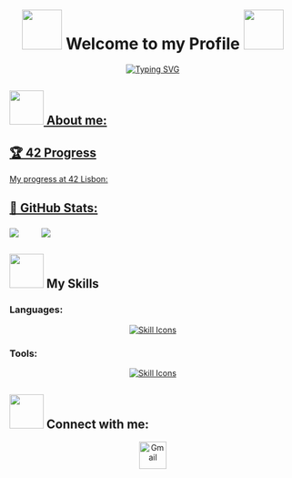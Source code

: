   <p align="center">
    <h1 align="center"><img src="https://media3.giphy.com/media/v1.Y2lkPTc5MGI3NjExOTN1bDJzNjQycG1pdm9samFxNXk2cWQ1NmFnNTA1aXVuZG1sN2JrdCZlcD12MV9pbnRlcm5hbF9naWZfYnlfaWQmY3Q9cw/VOUFXDSETndu93Gr0T/giphy.gif" width="70"> Welcome to my Profile <img src="https://media1.giphy.com/media/v1.Y2lkPTc5MGI3NjExdGpveXQ2N3Frb3U2MXdrMXJtYThka2Q2NXR1bzRqNzB0MW16c2l5cyZlcD12MV9pbnRlcm5hbF9naWZfYnlfaWQmY3Q9cw/B395HcNOETZC9bTSF7/giphy.gif" width="70"></h1>

<p align="center">
  <a href="#">
    <img src="https://readme-typing-svg.herokuapp.com?font=Fira+Code&duration=3000&pause=500&color=F7F7F7&center=true&vCenter=true&width=435&height=80&lines=Hi+there!+I'm+Andre+Lencart!" alt="Typing SVG"
  </a>
</p>

</div>
  <p>
    <h2><img src="https://media1.giphy.com/media/v1.Y2lkPTc5MGI3NjExdDhtYWs3NWZqdXMybnJiYWNoamRiczNybTkza3RkanJ6ZWlscTI1YyZlcD12MV9pbnRlcm5hbF9naWZfYnlfaWQmY3Q9cw/ZeSWODCnHB9fazFsmm/giphy.gif" width="60"> About me: </h2>
  <p>

## 🏆 42 Progress

My progress at 42 Lisbon:
	
## 📜 GitHub Stats:
<p align="left">
	<a href="#stats-"><img align="middle" src="https://github-readme-stats.vercel.app/api?username=andrelencart&show_icons=true&theme=material-palenight&rank_icon=github&icon_color=f06292&ring_color=205fb3" /></a>
	&emsp;
	&emsp;
	<a href="#stats-"><img align="middle" src="https://github-readme-stats.vercel.app/api/top-langs/?username=andrelencart&layout=compact&theme=material-palenight" /></a>
</p>

</div>
  <p>
    <h2><img src="https://media4.giphy.com/media/v1.Y2lkPTc5MGI3NjExYTh4ZzYxNXgydzdvODU4Z3lrbm5hd2V3OXIxM3MxYnljY2p5eWN6ZiZlcD12MV9pbnRlcm5hbF9naWZfYnlfaWQmY3Q9cw/YRMb6dd7zprS00JdGZ/giphy.gif" width="60"> My Skills </h2>
  <p>

### Languages:
<div align="center">
  <a href="https://skillicons.dev">
    <img src="https://skillicons.dev/icons?i=c,cs,bash,godot" alt="Skill Icons" />
  </a>
</div>

### Tools:
<div align="center">
  <a href="https://skillicons.dev">
    <img src="https://skillicons.dev/icons?i=git,github,vscode,photoshop" alt="Skill Icons" />
  </a>
</div>

 <h2><img src=https://media1.giphy.com/media/v1.Y2lkPTc5MGI3NjExN3hmZHM2ZDdwbDE0Z3VxZGZoaGl1dmRmOHF3enI1c2RnMmdmeG5mbiZlcD12MV9pbnRlcm5hbF9naWZfYnlfaWQmY3Q9cw/ifeLQvPtmYjvh2BxFC/giphy.gif width="60"> Connect with me: </h2>
<p align="center">
  <a href="mailto:andre.lencart@gmail.com">
    <img src="https://img.icons8.com/color/48/000000/gmail-new.png" alt="Gmail" width="48"/>
  </a>
</p>
